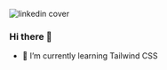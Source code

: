 ![linkedin cover](https://github.com/shahin-haque/shahin-haque/assets/121669707/881c74d2-134c-43ff-bbab-5fb298d36ce1)

### Hi there 👋
- 🌱 I’m currently learning Tailwind CSS


<!--
**shahin-haque/shahin-haque** is a ✨ _special_ ✨ repository because its `README.md` (this file) appears on your GitHub profile.

Here are some ideas to get you started:

- 🔭 I’m currently working on ...
- 🌱 I’m currently learning ...
- 👯 I’m looking to collaborate on ...
- 🤔 I’m looking for help with ...
- 💬 Ask me about ...
- 📫 How to reach me: ...
- 😄 Pronouns: ...
- ⚡ Fun fact: ...
-->
